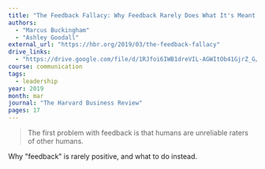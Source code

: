 ```yaml
---
title: "The Feedback Fallacy: Why Feedback Rarely Does What It's Meant To"
authors:
  - "Marcus Buckingham"
  - "Ashley Goodall"
external_url: "https://hbr.org/2019/03/the-feedback-fallacy"
drive_links:
  - "https://drive.google.com/file/d/1RJfoi6IWB1dreVIL-AGWItOb41GjrZ_G/view?usp=drivesdk"
course: communication
tags:
  - leadership
year: 2019
month: mar
journal: "The Harvard Business Review"
pages: 17
---
```


> The first problem with feedback is that humans are unreliable raters of other humans.

Why "feedback" is rarely positive, and what to do instead.
